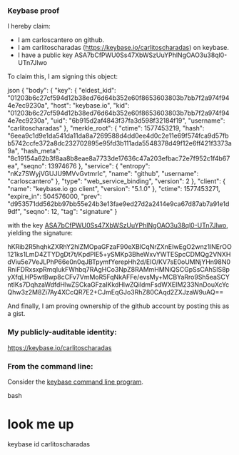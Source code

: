 ### Keybase proof

I hereby claim:

  * I am carloscantero on github.
  * I am carlitoscharadas (https://keybase.io/carlitoscharadas) on keybase.
  * I have a public key ASA7bCfPWU0Ss47XbWSzUuYPhlNgOAO3u38ql0-UTn7JIwo

To claim this, I am signing this object:

json
{
  "body": {
    "key": {
      "eldest_kid": "01203b6c27cf594d12b38ed76d64b352e60f8653603803b7bb7f2a974f944e7ec9230a",
      "host": "keybase.io",
      "kid": "01203b6c27cf594d12b38ed76d64b352e60f8653603803b7bb7f2a974f944e7ec9230a",
      "uid": "6b915d2af4843f37fa3d598f32184f19",
      "username": "carlitoscharadas"
    },
    "merkle_root": {
      "ctime": 1577453219,
      "hash": "6eea9c1d9e1da541da11da8a7269588d4dd0ee4d0c2e11e69f574fca9d57fbb5742ccfe372a8dc232702895e95fd3b111ada5548378d49f12e6ff421f3373a9a",
      "hash_meta": "8c19154a62b3f8aa8b8eae8a7733de17636c47a203efbac72e7f952c1f4b67ea",
      "seqno": 13974676
    },
    "service": {
      "entropy": "nKz7SWyjVGUJU9MVvGvtmrIc",
      "name": "github",
      "username": "carloscantero"
    },
    "type": "web_service_binding",
    "version": 2
  },
  "client": {
    "name": "keybase.io go client",
    "version": "5.1.0"
  },
  "ctime": 1577453271,
  "expire_in": 504576000,
  "prev": "d953571dd562bb97bb55e24b3e13fae9ed27d2a2414e9ca67d87ab7a91e1d9df",
  "seqno": 12,
  "tag": "signature"
}


with the key [ASA7bCfPWU0Ss47XbWSzUuYPhlNgOAO3u38ql0-UTn7JIwo](https://keybase.io/carlitoscharadas), yielding the signature:


hKRib2R5hqhkZXRhY2hlZMOpaGFzaF90eXBlCqNrZXnEIwEgO2wnz1lNErOO121ks1LmD4ZTYDgDt7t/KpdPlE5+ySMKp3BheWxvYWTESpcCDMQg2VNXHdViu5e7VeJLPhP66e0n0qJBTpymfYerepHh2d/EIO/KV7sE0oUMNjYHn98N0RniFDRxsxpRmqIukFWhbq7RAgHCo3NpZ8RAMmHMNiQSCGpSsCAhSlS8pyXfqLHP5wtBwp8cCFv7VmMoR5FqNkAFFe/evsMy+MCBYaRro9Sh5eaSCYntIKs7DqhzaWdfdHlwZSCkaGFzaIKkdHlwZQildmFsdWXEIM233NnDouXcYcQhw3z2M8Zi7Ay4XCcQR7E2+CJmEqGJo3RhZ80CAqd2ZXJzaW9uAQ==



And finally, I am proving ownership of the github account by posting this as a gist.

### My publicly-auditable identity:

https://keybase.io/carlitoscharadas

### From the command line:

Consider the [keybase command line program](https://keybase.io/download).

bash
# look me up
keybase id carlitoscharadas
